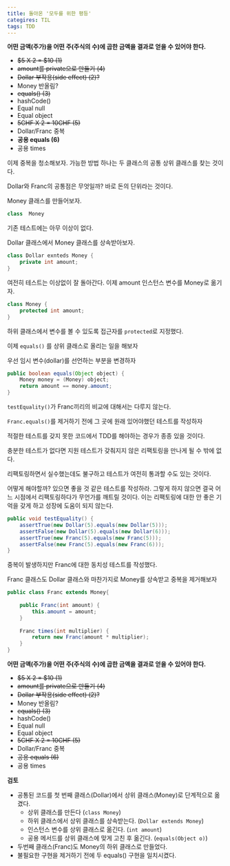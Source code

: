 ```yaml
---
title: 돌아온 '모두를 위한 평등'
categires: TIL
tags: TDD
---
```


**어떤 금액(주가)을 어떤 주(주식의 수)에 곱한 금액을 결과로 얻을 수 있어야 한다.**

* ~~$5 X 2 = $10 (1)~~
* ~~amount를 private으로 만들기 (4)~~
* ~~Dollar 부작용(side effect) (2)?~~
* Money 반올림?
* ~~equals() (3)~~
* hashCode()
* Equal null
* Equal object
* ~~5CHF X 2 = 10CHF (5)~~
* Dollar/Franc 중복
* **공용 equals (6)**
* 공용 times



이제 중복을 청소해보자. 가능한 방법 하나는 두 클래스의 공통 상위 클래스를 찾는 것이다.

Dollar와 Franc의 공통점은 무엇일까? 바로 돈의 단위라는 것이다.

Money 클래스를 만들어보자.

```java
class  Money
```

기존 테스트에는 아무 이상이 없다.

Dollar 클래스에서 Money 클래스를 상속받아보자.

```java
class Dollar exnteds Money {
    private int amount;
}
```

여전히 테스트는 이상없이 잘 돌아간다. 이제 amount 인스턴스 변수를 Money로 옮기자.

```java
class Money {
    protected int amount;
}
```

하위 클래스에서 변수를 볼 수 있도록 접근자를 ```protected```로 지정했다.



이제 ```equals()``` 를 상위 클래스로 올리는 일을 해보자

우선 임시 변수(dollar)를 선언하는 부분을 변경하자

```java
public boolean equals(Object object) {
    Money money = (Money) object;
    return amount == money.amount;
}
```

```testEquality()```가 Franc끼리의 비교에 대해서는 다루지 않는다.

```Franc.equals()```를 제거하기 전에 그 곳에 원래 있어야했던 테스트를 작성하자

적절한 테스트를 갖지 못한 코드에서 TDD를 해야하는 경우가 종종 있을 것이다.

충분한 테스트가 없다면 지원 테스트가 갖춰지지 않은 리팩토링을 만나게 될 수 밖에 없다.

리팩토링하면서 실수했는데도 불구하고 테스트가 여전히 통과할 수도 있는 것이다.

어떻게 해야할까?
있으면 좋을 것 같은 테스트를 작성하라. 
그렇게 하지 않으면 결국 어느 시점에서 리팩토링하다가 무언가를 깨트릴 것이다.
 이는 리팩토링에 대한 안 좋은 기억을 갖게 하고 성장에 도움이 되지 않는다.



```java
public void testEquality() {
    assertTrue(new Dollar(5).equals(new Dollar(5)));
    assertFalse(new Dollar(5).equals(new Dollar(6)));
    assertTrue(new Franc(5).equals(new Franc(5)));
    assertFalse(new Franc(5).equals(new Franc(6)));
}
```

중복이 발생하지만 Franc에 대한 동치성 테스트를 작성했다.

Franc 클래스도 Dollar 클래스와 마찬가지로 Money를 상속받고 중복을 제거해보자

```java
public class Franc extends Money{
    
    public Franc(int amount) {
        this.amount = amount;
    }
    
    Franc times(int multiplier) {
        return new Franc(amount * multiplier);
    }
}
```



**어떤 금액(주가)을 어떤 주(주식의 수)에 곱한 금액을 결과로 얻을 수 있어야 한다.**

* ~~$5 X 2 = $10 (1)~~
* ~~amount를 private으로 만들기 (4)~~
* ~~Dollar 부작용(side effect) (2)?~~
* Money 반올림?
* ~~equals() (3)~~
* hashCode()
* Equal null
* Equal object
* ~~5CHF X 2 = 10CHF (5)~~
* Dollar/Franc 중복
* ~~공용 equals (6)~~
* 공용 times



**검토**

* 공통된 코드를 첫 번째 클래스(Dollar)에서 상위 클래스(Money)로 단계적으로 옮겼다.
  * 상위 클래스를 만든다 (```class Money```)
  * 하위 클래스에서 상위 클래스를 상속받는다. (```Dollar extends Money```)
  * 인스턴스 변수를 상위 클래스로 옮긴다. (```int amount```)
  * 공용 메서드를 상위 클래스에 맞게 고친 후 옮긴다. (```equals(Object o)```)
* 두번째 클래스(Franc)도 Money의 하위 클래스로 만들었다.
* 불필요한 구현을 제거하기 전에 두 equals() 구현을 일치시켰다.